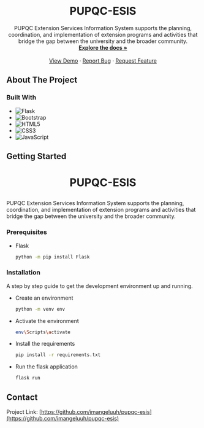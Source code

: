 <!-- PROJECT LOGO -->
<br />
<div align="center">

<h1 align="center">PUPQC-ESIS</h1>

  <p align="center">
PUPQC Extension Services Information System supports the planning, coordination, and implementation of extension programs and activities that bridge the gap between the university and the broader community. 
<br/>
    <a href="https://github.com/imangeluuh/pupqc-esis"><strong>Explore the docs »</strong></a>
    <br />
    <br />
    <a href="https://univ-ems.onrender.com/">View Demo</a>
    ·
    <a href="https://github.com/imangeluuh/pupqc-esis/issues">Report Bug</a>
    ·
    <a href="https://github.com/imangeluuh/pupqc-esis/issues">Request Feature</a>
  </p>
</div>


<!-- ABOUT THE PROJECT -->
## About The Project

### Built With

* ![Flask](https://img.shields.io/badge/flask-%23000.svg?style=for-the-badge&logo=flask&logoColor=white)
* ![Bootstrap](https://img.shields.io/badge/bootstrap-%238511FA.svg?style=for-the-badge&logo=bootstrap&logoColor=white)
* ![HTML5](https://img.shields.io/badge/html5-%23E34F26.svg?style=for-the-badge&logo=html5&logoColor=white)
* ![CSS3](https://img.shields.io/badge/css3-%231572B6.svg?style=for-the-badge&logo=css3&logoColor=white)
* ![JavaScript](https://img.shields.io/badge/javascript-%23323330.svg?style=for-the-badge&logo=javascript&logoColor=%23F7DF1E)


<!-- GETTING STARTED -->
## Getting Started


# <p align="center">PUPQC-ESIS</p>
  
PUPQC Extension Services Information System supports the planning, coordination, and implementation of extension programs and activities that bridge the gap between the university and the broader community. 
   

### Prerequisites
* Flask
  ```sh
  python -m pip install Flask
  ```

### Installation
A step by step guide to get the development environment up and running.
* Create an environment
  ```sh
  python -m venv env
  ```

* Activate the environment
  ```sh
  env\Scripts\activate
  ```

* Install the requirements
  ```sh
  pip install -r requirements.txt
  ```

* Run the flask application
  ```sh
  flask run
  ```


<!-- CONTACT -->
## Contact

Project Link: [https://github.com/imangeluuh/pupqc-esis](https://github.com/imangeluuh/pupqc-esis)
